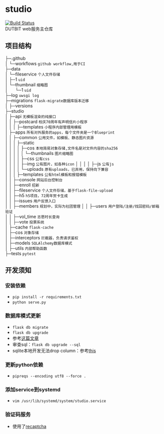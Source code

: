 # studio

[![Build Status](https://travis-ci.org/dutbit/uni_studio.svg?branch=main)](https://travis-ci.org/dutbit/uni_studio)  
DUTBIT web服务主仓库

## 项目结构

├─.github  
│  └─workflows  `github workflow,用于CI`  
├─data  
│  └─fileservice  `个人文件存储`  
│      ├─1  `uid`  
│      └─thumbnail `缩略图`  
│        &nbsp;&nbsp;&nbsp;&nbsp;  └─1  `uid`  
├─log  `uwsgi log`  
├─migrations  `flask-migrate数据库版本迁移`  
│  ├─versions  
├─studio  
│  ├─api  `无模板渲染的纯接口`  
│  │  ├─postcard  `校庆70周年有声明信片小程序`  
│  │  │  ├─templates  `小程序内部管理用模板`  
│  ├─apps `所有对外服务的apps，每个文件夹是一个Blueprint`  
│  │  ├─common  `公用文件，如模板、静态图片资源`  
│  │  │  ├─static  
│  │  │  │  ├─cos  `本地简易对象存储,文件名是对文件内容的sha256`  
│  │  │  │  │  └─thumbnails  `图片缩略图`  
│  │  │  │  ├─css  `公有css`  
│  │  │  │  ├─img  `公有图片，如各种icon`
│  │  │  │  ├─js  `公有js`  
│  │  │  │  └─uploads  `原有uploads，已弃用，保持向下兼容`  
│  │  │  ├─templates  `公有html模板和报错模板`  
│  │  ├─console  `网站后台控制台`  
│  │  ├─enroll  `招新`  
│  │  ├─fileservice  `个人文件存储，基于flask-file-upload`  
│  │  ├─h5  `h5项目，72周年贺卡生成`  
│  │  ├─issues  `用户反馈入口`  
│  │  ├─members  `规划中，实际为社团管理`
│  │  ├─users  `用户登陆/注册/找回密码/邮箱验证`  
│  │  ├─vol_time  `志愿时长查询`  
│  │  ├─vote  `投票系统`  
│  ├─cache  `flask-cache`  
│  ├─cos  `对象存储`  
│  ├─interceptors  `拦截器，负责请求鉴权`  
│  ├─models  `SQLAlchemy数据库模式`  
│  ├─utils  `内部帮助函数`  
├─tests  `pytest`

## 开发须知

### 安装依赖

- `pip install -r requirements.txt`
- `python serve.py`
  
### 数据库模式更新

- `flask db migrate`
- `flask db upgrade`
- 参考[这篇文章](http://www.ttlsa.com/python/flask-migrate-management-database-upgrade-and-migrate/)
- 审查sql：`flask db upgrade --sql`
- sqlite本地开发无法drop column：参考[this](https://blog.csdn.net/White_Idiot/article/details/78533046)

### 更新python依赖

- `pipreqs --encoding utf8 --force .`

### 添加service到systemd

- `vim /usr/lib/systemd/system/studio.service`

### 验证码服务

- 使用了[recaptcha](https://pypi.org/project/Flask-hCaptcha/)
